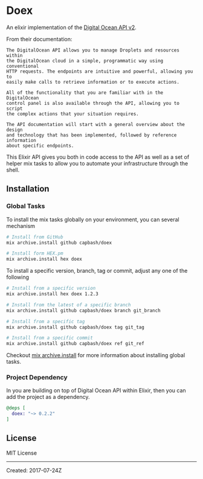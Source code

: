 # Doex

An elixir implementation of the [Digital Ocean API v2](https://developers.digitalocean.com/documentation/v2/).

From their documentation:

    The DigitalOcean API allows you to manage Droplets and resources within
    the DigitalOcean cloud in a simple, programmatic way using conventional
    HTTP requests. The endpoints are intuitive and powerful, allowing you to
    easily make calls to retrieve information or to execute actions.

    All of the functionality that you are familiar with in the DigitalOcean
    control panel is also available through the API, allowing you to script
    the complex actions that your situation requires.

    The API documentation will start with a general overview about the design
    and technology that has been implemented, followed by reference information
    about specific endpoints.

This Elixir API gives you both in code access to the API as well as a set of helper mix tasks to allow you to automate your infrastructure through the shell.

## Installation

### Global Tasks

To install the mix tasks globally on your environment, you can several mechanism

```bash
# Install from GitHub
mix archive.install github capbash/doex

# Install form HEX.pm
mix archive.install hex doex
```

To install a specific version, branch, tag or commit, adjust any one of the following

```bash
# Install from a specific version
mix archive.install hex doex 1.2.3

# Install from the latest of a specific branch
mix archive.install github capbash/doex branch git_branch

# Install from a specific tag
mix archive.install github capbash/doex tag git_tag

# Install from a specific commit
mix archive.install github capbash/doex ref git_ref
```

Checkout [mix archive.install](https://hexdocs.pm/mix/Mix.Tasks.Archive.Install.html) for
more information about installing global tasks.

### Project Dependency

In you are building on top of Digital Ocean API within Elixir, then
you can add the project as a dependency.

```elixir
@deps [
  doex: "~> 0.2.2"
]
```

## License

MIT License

----
Created:  2017-07-24Z
